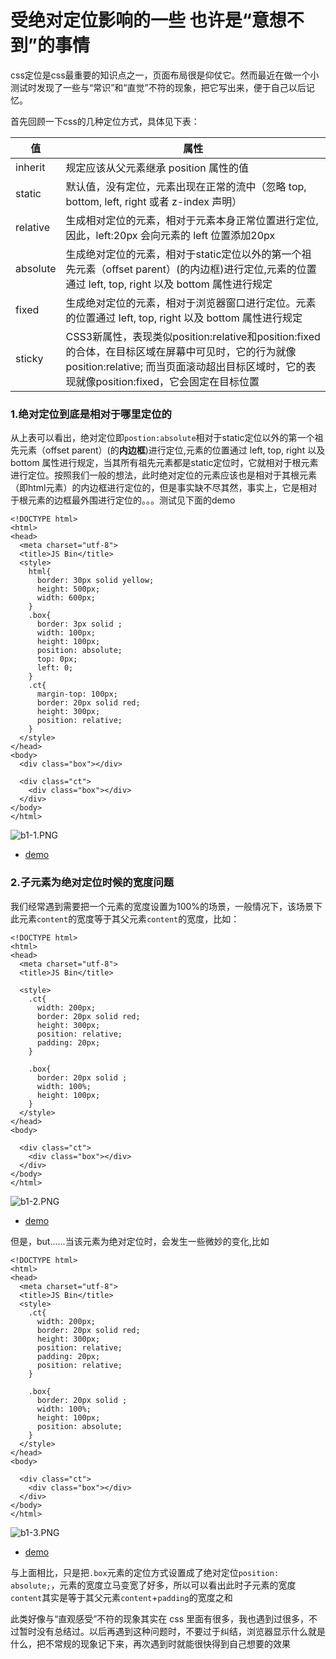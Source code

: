 # 受绝对定位影响的一些 也许是“意想不到”的事情
css定位是css最重要的知识点之一，页面布局很是仰仗它。然而最近在做一个小测试时发现了一些与“常识”和“直觉”不符的现象，把它写出来，便于自己以后记忆。

首先回顾一下css的几种定位方式，具体见下表：

值|属性
--|--
inherit|规定应该从父元素继承 position 属性的值
static| 默认值，没有定位，元素出现在正常的流中（忽略 top, bottom, left, right 或者 z-index 声明）
relative|生成相对定位的元素，相对于元素本身正常位置进行定位,因此，left:20px 会向元素的 left 位置添加20px
absolute|生成绝对定位的元素，相对于static定位以外的第一个祖先元素（offset parent）(的内边框)进行定位,元素的位置通过 left, top, right 以及 bottom 属性进行规定
fixed|生成绝对定位的元素，相对于浏览器窗口进行定位。元素的位置通过 left, top, right 以及 bottom 属性进行规定
sticky|CSS3新属性，表现类似position:relative和position:fixed的合体，在目标区域在屏幕中可见时，它的行为就像position:relative; 而当页面滚动超出目标区域时，它的表现就像position:fixed，它会固定在目标位置

### 1.绝对定位到底是相对于哪里定位的

从上表可以看出，绝对定位即`postion:absolute`相对于static定位以外的第一个祖先元素（offset parent）(的**内边框**)进行定位,元素的位置通过 left, top, right 以及 bottom 属性进行规定，当其所有祖先元素都是static定位时，它就相对于根元素进行定位。按照我们一般的想法，此时绝对定位的元素应该也是相对于其根元素（即html元素）的内边框进行定位的，但是事实缺不尽其然，事实上，它是相对于根元素的边框最外围进行定位的。。。测试见下面的demo
```
<!DOCTYPE html>
<html>
<head>
  <meta charset="utf-8">
  <title>JS Bin</title>
  <style>
    html{
      border: 30px solid yellow;
      height: 500px;
      width: 600px;
    }
    .box{
      border: 3px solid ;
      width: 100px;
      height: 100px;
      position: absolute;
      top: 0px;
      left: 0; 
    }
    .ct{
      margin-top: 100px;
      border: 20px solid red;
      height: 300px;
      position: relative;
    }
  </style>
</head>
<body>
  <div class="box"></div>
  
  <div class="ct">
    <div class="box"></div>
  </div>
</body>
</html>
```
![b1-1.PNG](https://upload-images.jianshu.io/upload_images/7175701-2efe3fc0b4fc7839.PNG?imageMogr2/auto-orient/strip%7CimageView2/2/w/1240)

- [demo](http://js.jirengu.com/yevun/1/edit?html,css,output)


### 2.子元素为绝对定位时候的宽度问题

我们经常遇到需要把一个元素的宽度设置为100%的场景，一般情况下，该场景下此元素`content`的宽度等于其父元素`content`的宽度，比如：
```
<!DOCTYPE html>
<html>
<head>
  <meta charset="utf-8">
  <title>JS Bin</title>
  
  <style>
    .ct{
      width: 200px;
      border: 20px solid red;
      height: 300px;
      position: relative;
      padding: 20px;
    }

    .box{
      border: 20px solid ;
      width: 100%;
      height: 100px;  
    }
  </style>
</head>
<body>
  
  <div class="ct">
    <div class="box"></div>
  </div>
</body>
</html>
```

![b1-2.PNG](https://upload-images.jianshu.io/upload_images/7175701-65d3a69de2fe9ffe.PNG?imageMogr2/auto-orient/strip%7CimageView2/2/w/1240)

- [demo](http://js.jirengu.com/kaqiw/1/edit)

但是，but......当该元素为绝对定位时，会发生一些微妙的变化,比如
```
<!DOCTYPE html>
<html>
<head>
  <meta charset="utf-8">
  <title>JS Bin</title>
  <style>
    .ct{
      width: 200px;
      border: 20px solid red;
      height: 300px;
      position: relative;
      padding: 20px;
      position: relative;
    }
    
    .box{
      border: 20px solid ;
      width: 100%;
      height: 100px;
      position: absolute;  
    }
  </style>
</head>
<body>
  
  <div class="ct">
    <div class="box"></div>
  </div>
</body>
</html>
```

![b1-3.PNG](https://upload-images.jianshu.io/upload_images/7175701-045067026d28b3df.PNG?imageMogr2/auto-orient/strip%7CimageView2/2/w/1240)

- [demo](http://js.jirengu.com/rahow/1/edit)

与上面相比，只是把`.box`元素的定位方式设置成了绝对定位`position: absolute;`，元素的宽度立马变宽了好多，所以可以看出此时子元素的宽度`content`其实是等于其父元素`content`+`padding`的宽度之和


此类好像与“直观感受”不符的现象其实在 css 里面有很多，我也遇到过很多，不过暂时没有总结过。以后再遇到这种问题时，不要过于纠结，浏览器显示什么就是什么，把不常规的现象记下来，再次遇到时就能很快得到自己想要的效果